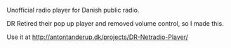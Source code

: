 Unofficial radio player for Danish public radio.

DR Retired their pop up player and removed volume control, so I made this.

Use it at http://antontanderup.dk/projects/DR-Netradio-Player/
